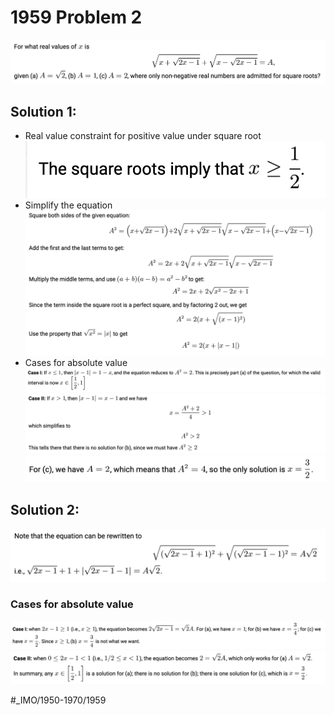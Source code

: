 # 1959 Problem 2
![](1959%20Problem%202/image.png)

## Solution 1:
* Real value constraint for positive value under square root
![](1959%20Problem%202/image%202.png)
* Simplify the equation
![](1959%20Problem%202/image%203.png)
* Cases for absolute value
![](1959%20Problem%202/image%204.png)
![](1959%20Problem%202/image%205.png)
![](1959%20Problem%202/image%206.png)

## Solution 2:
![](1959%20Problem%202/image%207.png)

### Cases for absolute value
![](1959%20Problem%202/image%208.png)
![](1959%20Problem%202/image%209.png)




























#_IMO/1950-1970/1959